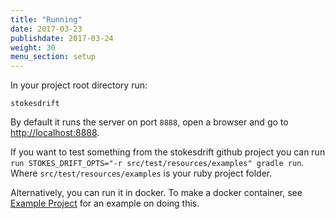 ```yaml
---
title: "Running"
date: 2017-03-23
publishdate: 2017-03-24
weight: 30
menu_section: setup
---
```


In your project root directory run:

`stokesdrift`

By default it runs the server on port `8888`, open a browser and go to [http://localhost:8888](http://localhost:8888).

If you want to test something from the stokesdrift github project you can run `run STOKES_DRIFT_OPTS="-r src/test/resources/examples" gradle run`. Where `src/test/resources/examples` is your ruby project folder.

Alternatively, you can run it in docker. To make a docker container, see [Example Project](https://github.com/stokesdrift/example-sinatra) for an example on doing this.
